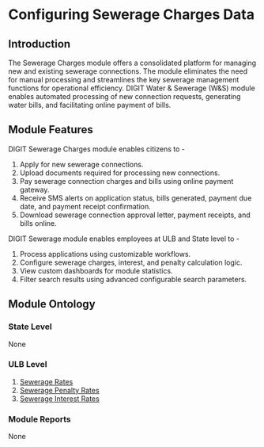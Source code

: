# Configuring Sewerage Charges Data

## Introduction <a id="Introduction"></a>

The Sewerage Charges module offers a consolidated platform for managing new and existing sewerage connections. The module eliminates the need for manual processing and streamlines the key sewerage management functions for operational efficiency. DIGIT Water & Sewerage \(W&S\) module enables automated processing of new connection requests, generating water bills, and facilitating online payment of bills.

## Module Features <a id="Module-Features"></a>

DIGIT Sewerage Charges module enables citizens to -

1. Apply for new sewerage connections.
2. Upload documents required for processing new connections.
3. Pay sewerage connection charges and bills using online payment gateway.
4. Receive SMS alerts on application status, bills generated, payment due date, and payment receipt confirmation.
5. Download sewerage connection approval letter, payment receipts, and bills online.

DIGIT Sewerage module enables employees at ULB and State level to -

1. Process applications using customizable workflows.
2. Configure sewerage charges, interest, and penalty calculation logic.
3. View custom dashboards for module statistics.
4. Filter search results using advanced configurable search parameters.

## Module Ontology <a id="Module-Ontology"></a>

### State Level <a id="State-Level"></a>

None

### ULB Level <a id="ULB-Level"></a>

1. [Sewerage Rates](https://digit-discuss.atlassian.net/wiki/spaces/DO/pages/484540442/Sewerage+Rates)
2. [Sewerage Penalty Rates](https://digit-discuss.atlassian.net/wiki/spaces/DO/pages/484573298/Sewerage+Penalty+Rates)
3. [Sewerage Interest Rates](https://digit-discuss.atlassian.net/wiki/spaces/DO/pages/484606094/Sewerage+Interest+Rates)

### Module Reports <a id="Module-Reports"></a>

None

